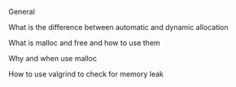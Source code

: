 General



What is the difference between automatic and dynamic allocation



What is malloc and free and how to use them



Why and when use malloc



How to use valgrind to check for memory leak
